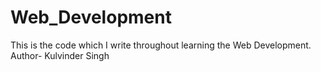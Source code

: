 # Web_Development
This is the code which I write throughout learning the Web Development.
Author- Kulvinder Singh
